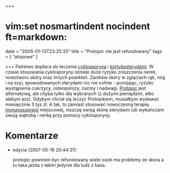 +++
# vim:set nosmartindent nocindent ft=markdown:
date = "2005-01-13T23:25:33"
title = "Protopic nie jest refundowany"
tags = [ "atopowe" ]

+++
Państwo dopłaca do leczenia
[cyklosporyną](http://www.atopowe-zapalenie.pl/zapalenie/Cyklosporyna)
i [kortykosterydami](http://www.atopowe-zapalenie.pl/zapalenie/Kortykosterydy).
W czasie stosowania cyklosporyny istnieje duże ryzyko zniszczenia nerek,
nowotworu skóry oraz innych powikłań.  Zaników skóry w zgięciach rąk, nóg i na
szyi, spowodowanych sterydami nic nie cofnie - pomijając, ryzyko wystąpienia
cukrzycy, osteoporozy, zaćmy i nadwagi.
[Protopic](http://www.atopowe-zapalenie.pl/zapalenie/Protopic) jest alternatywą,
ale chyba tylko dla wybranych (z dużymi pieniędzmi, albo słabym azs). Gdybym
chciał się leczyć Protopikiem, musiałbym wydawać miesięcznie 3 tys zł. A tak, to
zamiast stosować nowoczesną terapię
[immunosupresji](http://www.atopowe-zapalenie.pl/zapalenie/Leki_immunosupresyjne)
miejscowej, niszczę swoją skórę sterydami lub wykańczam swoją wątrobę i nerkę
przy pomocy cyklosporyny.

# Komentarze

* edycia (2007-05-16 20:44:31): <p>protopic powinien byc refundowany wiele osob
  ma problemy ze skora a tu taka jazda z lekim jedynie dla ludz z kasa.</p>
